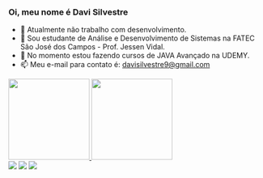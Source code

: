 ### Oi, meu nome é Davi Silvestre

- 🔭 Atualmente não trabalho com desenvolvimento.
- 🌱 Sou estudante de Análise e Desenvolvimento de Sistemas na FATEC São José dos Campos - Prof. Jessen Vidal.
- 💬 No momento estou fazendo cursos de JAVA Avançado na UDEMY. 
- 📫 Meu e-mail para contato é: davisilvestre9@gmail.com

<div>
  <a href="https://github.com/silvestredavi">
  <img height="160em" src="https://github-readme-stats.vercel.app/api?username=silvestredavi&show_icons=true&theme=darcula&include_all_commits=true&count_private=true"/>
  <img height="160em" src="https://github-readme-stats.vercel.app/api/top-langs/?username=silvestredavi&layout=compact&langs_count=7&theme=darcula"/>
</div>
 
 <div>
  <a href="https://www.instagram.com/davisilvestre_/" target="_blank"><img src="https://img.shields.io/badge/-Instagram-%23E4405F?style=for-the-badge&logo=instagram&logoColor=white" target="_blank"></a>
  <a href="https://www.linkedin.com/in/jeniffer-pereira-65787b205" target="_blank"><img src="https://img.shields.io/badge/-LinkedIn-%230077B5?style=for-the-badge&logo=linkedin&logoColor=white" target="_blank"></a>
   <a href = "mailto:davisilvestre9@gmail.com"><img src="https://img.shields.io/badge/-Gmail-%23333?style=for-the-badge&logo=gmail&logoColor=white" target="_blank"></a>
 </div>
<!--

**Jennyads/Jennyads** is a ✨ _special_ ✨ repository because its `README.md` (this file) appears on your GitHub profile.

Here are some ideas to get you started:

- 🔭 I’m currently working on ...
- 🌱 I’m currently learning ...
- 👯 I’m looking to collaborate on ...
- 🤔 I’m looking for help with ...
- 💬 Ask me about ...
- 📫 How to reach me: ...
- 😄 Pronouns: ...
- ⚡ Fun fact: ...
-->
